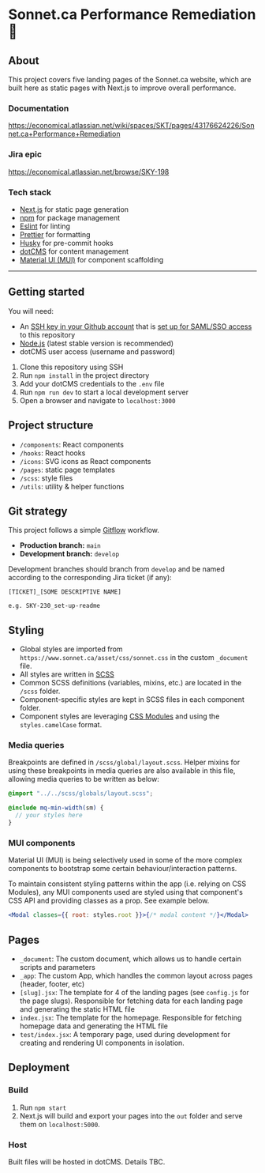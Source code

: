 # Sonnet.ca Performance Remediation 🚀

## About

This project covers five landing pages of the Sonnet.ca website, which are built here as static pages with Next.js to improve overall performance.

### Documentation

https://economical.atlassian.net/wiki/spaces/SKT/pages/43176624226/Sonnet.ca+Performance+Remediation

### Jira epic

https://economical.atlassian.net/browse/SKY-198

### Tech stack

- [Next.js](https://nextjs.org/) for static page generation
- [npm](https://www.npmjs.com/) for package management
- [Eslint](https://eslint.org/) for linting
- [Prettier](https://prettier.io/) for formatting
- [Husky](https://github.com/typicode/husky) for pre-commit hooks
- [dotCMS](https://www.dotcms.com/) for content management
- [Material UI (MUI)](https://mui.com/material-ui) for component scaffolding

---

## Getting started

You will need:

- An [SSH key in your Github account](https://docs.github.com/en/authentication/connecting-to-github-with-ssh/adding-a-new-ssh-key-to-your-github-account) that is [set up for SAML/SSO access](https://docs.github.com/en/enterprise-cloud@latest/authentication/authenticating-with-saml-single-sign-on/authorizing-an-ssh-key-for-use-with-saml-single-sign-on) to this repository
- [Node.js](https://nodejs.org/en/) (latest stable version is recommended)
- dotCMS user access (username and password)

1. Clone this repository using SSH
1. Run `npm install` in the project directory
1. Add your dotCMS credentials to the `.env` file
1. Run `npm run dev` to start a local development server
1. Open a browser and navigate to `localhost:3000`

## Project structure

- `/components`: React components
- `/hooks`: React hooks
- `/icons`: SVG icons as React components
- `/pages`: static page templates
- `/scss`: style files
- `/utils`: utility & helper functions

## Git strategy

This project follows a simple [Gitflow](https://www.atlassian.com/git/tutorials/comparing-workflows/gitflow-workflow) workflow.

- **Production branch:** `main`
- **Development branch:** `develop`

Development branches should branch from `develop` and be named according to the corresponding Jira ticket (if any):

```
[TICKET]_[SOME DESCRIPTIVE NAME]

e.g. SKY-230_set-up-readme
```

## Styling

- Global styles are imported from `https://www.sonnet.ca/asset/css/sonnet.css` in the custom `_document` file.
- All styles are written in [SCSS](https://sass-lang.com/documentation/syntax#scss)
- Common SCSS definitions (variables, mixins, etc.) are located in the `/scss` folder.
- Component-specific styles are kept in SCSS files in each component folder.
- Component styles are leveraging [CSS Modules](https://github.com/css-modules/css-modules) and using the `styles.camelCase` format.

### Media queries

Breakpoints are defined in `/scss/global/layout.scss`. Helper mixins for using these breakpoints in media queries are also available in this file, allowing media queries to be written as below:

```scss
@import "../../scss/globals/layout.scss";

@include mq-min-width(sm) {
  // your styles here
}
```

### MUI components

Material UI (MUI) is being selectively used in some of the more complex components to bootstrap some certain behaviour/interaction patterns.

To maintain consistent styling patterns within the app (i.e. relying on CSS Modules), any MUI components used are styled using that component's CSS API and providing classes as a prop. See example below.

```jsx
<Modal classes={{ root: styles.root }}>{/* modal content */}</Modal>
```

## Pages

- `_document`: The custom document, which allows us to handle certain scripts and parameters
- `_app`: The custom App, which handles the common layout across pages (header, footer, etc)
- `[slug].jsx`: The template for 4 of the landing pages (see `config.js` for the page slugs). Responsible for fetching data for each landing page and generating the static HTML file
- `index.jsx`: The template for the homepage. Responsible for fetching homepage data and generating the HTML file
- `test/index.jsx`: A temporary page, used during development for creating and rendering UI components in isolation.

## Deployment

### Build

1. Run `npm start`
1. Next.js will build and export your pages into the `out` folder and serve them on `localhost:5000`.

### Host

Built files will be hosted in dotCMS. Details TBC.
